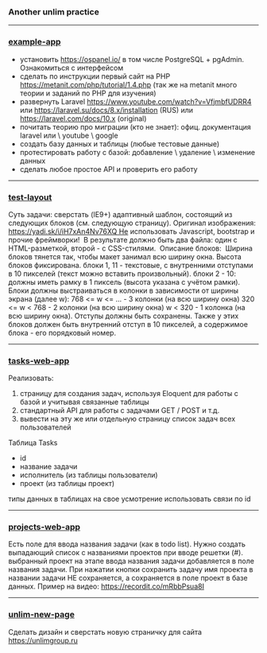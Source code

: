 ### Another unlim practice

---

### [example-app](example-app)
- установить https://ospanel.io/ в том числе PostgreSQL + pgAdmin. Ознакомиться с интерфейсом
- сделать по инструкции первый сайт на PHP https://metanit.com/php/tutorial/1.4.php (так же на metanit много теории и заданий по PHP для изучения)
- развернуть Laravel https://www.youtube.com/watch?v=VfjmbfUDRR4 или https://laravel.su/docs/8.x/installation (RUS) или https://laravel.com/docs/10.x (original)
- почитать теорию про миграции (кто не знает): офиц. документация laravel или \ youtube \ google 
- создать базу данных и таблицы (любые тестовые данные) 
- протестировать работу с базой: добавление \ удаление \ изменение данных  
- сделать любое простое API и проверить его работу

---

### [test-layout](test-layout)
Суть задачи: сверстать (IE9+) адаптивный шаблон, состоящий из следующих блоков (см. следующую страницу). 
Оригинал изображения: https://yadi.sk/i/iH7xAn4Nv76XQ Не использовать Javascript, bootstrap и прочие фреймворки! 
В результате должно быть два файла: один с HTML-разметкой, второй - с CSS-стилями.  Описание блоков:  Ширина блоков тянется так, чтобы макет занимал всю ширину окна. 
Высота блоков фиксирована. блоки 1, 11 - текстовые, с внутренними отступами в 10 пикселей (текст можно вставить произвольный). 
блоки 2 - 10: должны иметь рамку в 1 пиксель (высота указана с учётом рамки). Блоки должны выстраиваться в колонки в зависимости от ширины экрана (далее w): 
768 <= w <= ... - 3 колонки (на всю ширину окна) 320 <= w < 768 - 2 колонки (на всю ширину окна) w < 320 - 1 колонка (на всю ширину окна). Отступы должны быть сохранены. 
Также у этих блоков должен быть внутренний отступ в 10 пикселей, а содержимое блока - его порядковый номер. 

---

### [tasks-web-app](tasks-web-app)
Реализовать:
1. страницу для создания задач, используя Eloquent для работы с базой и учитывая связанные таблицы
2. стандартный API для работы с задачами GET / POST и т.д. 
3. вывести на эту же или отдельную страницу список задач всех пользователей

Таблица Tasks 
- id
- название задачи
- исполнитель (из таблицы пользователи)
- проект (из таблицы проект)

типы данных в таблицах на свое усмотрение
использовать связи по id

---

### [projects-web-app](projects-web-app)
Есть поле для ввода названия задачи (как в todo list).
Нужно создать выпадающий список с названиями проектов при вводе решетки (#).
выбранный проект на этапе ввода названия задачи добавляется в поле названия задачи.
При нажатии кнопки сохранить задачу  имя проекта в названии задачи НЕ сохраняется, а сохраняется в поле проект в базе данных.
Пример на видео: https://recordit.co/mRbbPsua8I

---

### [unlim-new-page](unlim-new-page)
Сделать дизайн и сверстать новую страничку для сайта https://unlimgroup.ru
